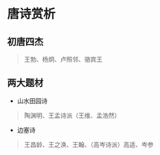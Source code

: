 # 唐诗赏析

## 初唐四杰

>王勃、杨炯、卢照邻、骆宾王

## 两大题材

* 山水田园诗

>陶渊明、王孟诗派（王维、孟浩然）

* 边塞诗

>王昌龄、王之涣、王翰、（高岑诗派）高适、岑参
  